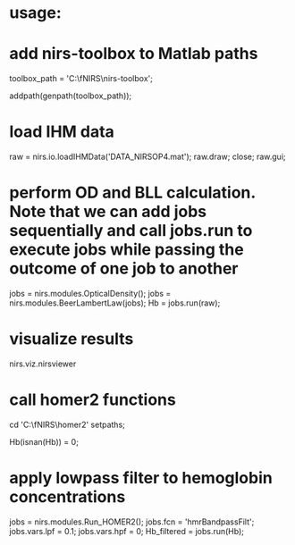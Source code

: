 
# usage: 

# add nirs-toolbox to Matlab paths 
toolbox_path = 'C:\fNIRS\nirs-toolbox';

addpath(genpath(toolbox_path));

# load IHM data
raw = nirs.io.loadIHMData('DATA_NIRSOP4.mat'); 
raw.draw;
close;
raw.gui;

# perform OD and BLL calculation. Note that we can add jobs sequentially and call jobs.run to execute jobs while passing the outcome of one job to another
jobs = nirs.modules.OpticalDensity();
jobs = nirs.modules.BeerLambertLaw(jobs);
Hb = jobs.run(raw);

# visualize results
nirs.viz.nirsviewer

# call homer2 functions
cd 'C:\fNIRS\homer2'
setpaths;

Hb(isnan(Hb)) = 0;

# apply lowpass filter to hemoglobin concentrations 
jobs = nirs.modules.Run_HOMER2();
jobs.fcn = 'hmrBandpassFilt';
jobs.vars.lpf = 0.1;
jobs.vars.hpf = 0;
Hb_filtered = jobs.run(Hb);
